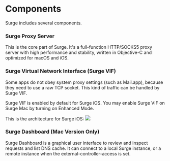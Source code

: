 Components
==========

Surge includes several components.

### Surge Proxy Server

This is the core part of Surge. It's a full-function HTTP/SOCKS5 proxy server with high performance and stability, written in Objective-C and optimized for macOS and iOS.

### Surge Virtual Network Interface (Surge VIF)

Some apps do not obey system proxy settings (such as Mail.app), because they need to use a raw TCP socket. This kind of traffic can be handled by Surge VIF.

Surge VIF is enabled by default for Surge iOS. You may enable Surge VIF on Surge Mac by turning on Enhanced Mode.

This is the architecture for Surge iOS: ![](../Surge-Architecture.png)

### Surge Dashboard (Mac Version Only)

Surge Dashboard is a graphical user interface to review and inspect requests and list DNS cache. It can connect to a local Surge instance, or a remote instance when the external-controller-access is set.
